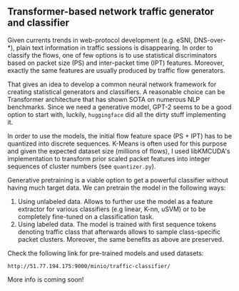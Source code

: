 
## Transformer-based network traffic generator and classifier 

Given currents trends in web-protocol development (e.g. eSNI, DNS-over-*),
 plain text information in traffic sessions is disappearing. In order
to classify the flows, one of few options is to use statistical discriminators
based on packet size (PS) and inter-packet time (IPT) features. 
Moreover, exactly the same features are usually produced by traffic 
flow generators. 
 
That gives an idea to develop a common neural network framework for 
creating statistical generators and classifiers. A reasonable choice
 can be Transformer architecture that has shown SOTA on numerous NLP benchmarks.
Since we need a generative model, GPT-2 seems to be a good option to start 
with, luckily, `huggingface` did all the dirty stuff implementing it.

In order to use the models, the initial flow feature space (PS + IPT) 
has to be quantized into discrete sequences. K-Means is often used
for this purpose and given the expected dataset size (millions of flows),
 I used libKMCUDA's implementation to transform prior scaled 
 packet features into integer sequences of cluster numbers (see 
 `quantizer.py`).

Generative pretraining is a viable option to get a powerful classifier without
having much target data. We can pretrain the model in the following ways:
1. Using unlabeled data. Allows to further use the model as a feature
extractor for various classifiers (e.g linear, K-nn, uSVM) or to be completely
fine-tuned on a classification task.
2. Using labeled data. The model is trained with first sequence tokens 
denoting traffic class that afterwards allows to sample class-specific
packet clusters. Moreover, the same benefits as above are preserved.
 
Check the following link for pre-trained models and used datasets: 
```
http://51.77.194.175:9000/minio/traffic-classifier/
```

More info is coming soon!